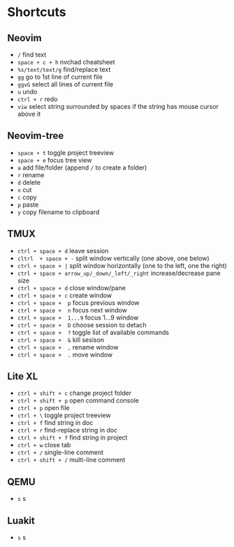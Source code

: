 # Shortcuts

## Neovim

- `/` find text
- `space + c + h` nvchad cheatsheet
- `%s/text/text/g` find/replace text
- `gg` go to 1st line of current file
- `ggvG` select all lines of current file
- `u` undo
- `ctrl + r` redo
- `viw` select string surrounded by spaces if the string has mouse cursor above it

## Neovim-tree

- `space + t` toggle project treeview
- `space + e` focus tree view
- `a` add file/folder (append `/` to create a folder)
- `r` rename
- `d` delete
- `x` cut
- `c` copy
- `p` paste
- `y` copy filename to clipboard

## TMUX

- `ctrl + space + d` leave session
- `cltrl  + space + -` split window vertically (one above, one below)
- `ctrl + space + |` split window horizontally (one to the left, one the right)
- `ctrl + space + arrow_up/_down/_left/_right` increase/decrease pane size
- `ctrl + space + d` close window/pane
- `ctrl + space + c` create window
- `ctrl + space +  p` focus previous window
- `ctrl + space +  n` focus next window
- `ctrl + space +  1...9` focus 1...9 window
- `ctrl + space +  D` choose session to detach
- `ctrl + space +  ?` toggle list of available commands
- `ctrl + space +  &` kill sesison
- `ctrl + space +  ,` rename window
- `ctrl + space +  .` move window

## Lite XL

- `ctrl + shift + c` change project folder
- `ctrl + shift + p` open command console
- `ctrl + p` open file
- `ctrl + \` toggle project treeview
- `ctrl + f` find string in doc
- `ctrl + r` find-replace string in doc
- `ctrl + shift + f` find string in project
- `ctrl + w` close tab
- `ctrl + /` single-line comment
- `ctrl + shift + /` multi-line comment

## QEMU

- `s` s

## Luakit

- `s` s
